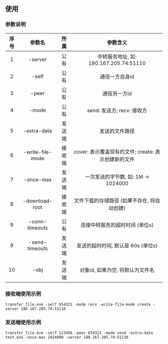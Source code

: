 ## 使用

### 参数说明
序号 | 参数名 | 所属 | 参数含义
:--: | :--: | :--: | :--:
1 | -server | 公有 | 中转服务地址, 如: 180.167.205.74:51110
2 | -self | 公有 | 通信一方自身id
3 | -peer | 公有 | 通信另一方id
4 | -mode | 公有 | send: 发送方; recv: 接收方
5 | -extra-data | 发送端 | 发送的文件路径
6 | -write-file-mode | 接收端 | cover: 表示覆盖现有的文件; create: 表示创建新的文件
7 | -once-max | 发送端 | 一次发送的字节数, 如: 1M -> 1024000
8 | -download-root | 接收端 | 文件下载的存储路径 (如果不存在, 将自动创建)
9 | -conn-timeouts | 公有 | 连接中转服务的超时时间 (单位s)
9 | -send-timeouts | 发送端 | 发送的超时时间, 默认是 60s (单位s)
10 | -obj | 发送端 | 对象id, 如果为空, 将默认为文件名

### 接收端使用示例
```
transfer_file.exe -self 654321 -mode recv -write-file-mode create -server 180.167.205.74:51110
```

### 发送端使用示例
```
transfer_file.exe -self 123456 -peer 654321 -mode send -extra-data test.exe -once-max 1024000 -server 180.167.205.74:51110
```

